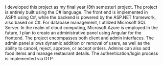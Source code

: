 
I developed this project as my final year (8th semester) project. The project is entirely built using the C# language.
The front end is implemented in ASPX using C#, while the backend is powered by the ASP.NET framework,
also based on C#. For database management, I utilized Microsoft SQL Server. In the realm of cloud computing, 
Microsoft Azure is employed.In the future, I plan to create an administrative panel using Angular for the frontend.
The project encompasses both client and admin interfaces. The admin panel allows dynamic addition or removal of users, 
as well as the ability to cancel, reject, approve, or accept orders. 
Admins can also add food items and manage restaurant details. The authentication/login process is implemented via OTP.
